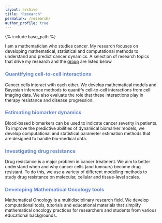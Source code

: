 ```yaml
---
layout: archive
title: "Research"
permalink: /research/
author_profile: true
---
```


{% include base_path %}

I am a mathematician who studies cancer. 
My research focuses on developing mathematical, statistical and computational methods to understand and predict cancer dynamics. 
A selection of research topics that drive my research and the <a href="https://sarahamis.github.io/group/">group</a> are listed below.

### <span style="color: #6488ea">Quantifying cell-to-cell interactions</span>
Cancer cells interact with each other. We develop mathematical models and Bayesian inference methods to quantify cell-to-cell interactions from cell imaging data. We also evaluate the role that these interactions play in therapy resistance and disease progression. 

### <span style="color: #6488ea">Estimating biomarker dynamics</span>
Blood-based biomarkers can be used to indicate cancer severity in patients. To improve the predictive abilities of dynamical biomarker models, we develop computational and statistical parameter estimation methods that are designed to handle bio-medical data.

### <span style="color: #6488ea">Investigating drug resistance</span>
Drug resistance is a major problem in cancer treatment. We aim to better understand when and why cancer cells (and tumours) become drug resistant. To do this, we use a variety of different modelling methods to study drug resistance on molecular, cellular and tissue-level scales. 

### <span style="color: #6488ea">Developing Mathematical Oncology tools</span>
Mathematical Oncology is a multidisciplinary research field. We develop computational tools, tutorials and educational materials that simplify mathematical oncology practices for researchers and students from various educational backgrounds. 
